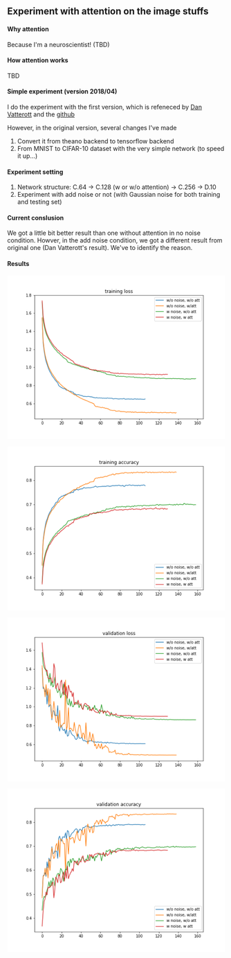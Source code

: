 ## Experiment with attention on the image stuffs

#### Why attention
Because I'm a neuroscientist! (TBD)

#### How attention works
TBD

#### Simple experiment (version 2018/04)
I do the experiment with the first version, which is refeneced by [Dan Vatterott](https://danvatterott.com/blog/2016/09/20/attention-in-a-convolutional-neural-net/) and the [github](https://github.com/dvatterott/BMM_attentional_CNN)

However, in the original version, several changes I've made
1. Convert it from theano backend to tensorflow backend
2. From MNIST to CIFAR-10 dataset with the very simple network (to speed it up...)

#### Experiment setting
1. Network structure: C.64 -> C.128 (w or w/o attention) -> C.256 -> D.10
2. Experiment with add noise or not (with Gaussian noise for both training and testing set)

#### Current conslusion
We got a little bit better result than one without attention in no noise condition. Howver, in the add noise condition, we got a different result from original one (Dan Vatterott's result). We've to identify the reason.

#### Results
![Image of training loss](img/train_loss.png)

![Image of training accuracy](img/train_accuracy.png)

![Image of validation loss](img/valid_loss.png)

![Image of validation accuracy](img/valid_acc.png)

